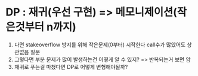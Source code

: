 # DP :  재귀(우선 구현) =>  메모니제이션(작은것부터 n까지)
1) 다면 stakeoverflow 방지를 위해 작은문제(0부터) 시작한다 call수가 많았어도 상관없음 
질문
2) 그렇다면 부분 문제가 많이 발생하는건 어떻게 알 수 있지? => 반복되는거 보면 암
3) 재귀로 푸는걸 마쳤다면 DP로 어떻게 변형해야될까? 




